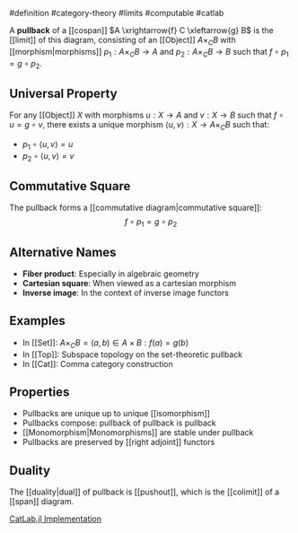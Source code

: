 #definition #category-theory #limits #computable #catlab

A **pullback** of a [[cospan]] $A \xrightarrow{f} C \xleftarrow{g} B$ is the [[limit]] of this diagram, consisting of an [[Object]] $A \times_C B$ with [[morphism|morphisms]] $p_1: A \times_C B \to A$ and $p_2: A \times_C B \to B$ such that $f \circ p_1 = g \circ p_2$.

## Universal Property

For any [[Object]] $X$ with morphisms $u: X \to A$ and $v: X \to B$ such that $f \circ u = g \circ v$, there exists a unique morphism $\langle u, v \rangle: X \to A \times_C B$ such that:

- $p_1 \circ \langle u, v \rangle = u$
- $p_2 \circ \langle u, v \rangle = v$

<!-- \begin{tikzcd} X \arrow[dr, "u"] \arrow[ddr, "v"', bend right] \arrow[dd, "\langle u, v \rangle", dashed] & & \\ & A \arrow[d, "f"] & \\ A \times_C B \arrow[r, "p_1"] \arrow[d, "p_2"'] & C & \\ B \arrow[ru, "g"'] & & \end{tikzcd} -->

## Commutative Square

The pullback forms a [[commutative diagram|commutative square]]: $$f \circ p_1 = g \circ p_2$$

## Alternative Names

- **Fiber product**: Especially in algebraic geometry
- **Cartesian square**: When viewed as a cartesian morphism
- **Inverse image**: In the context of inverse image functors

## Examples

- In [[Set]]: $A \times_C B = {(a, b) \in A \times B : f(a) = g(b)}$
- In [[Top]]: Subspace topology on the set-theoretic pullback
- In [[Cat]]: Comma category construction

## Properties

- Pullbacks are unique up to unique [[isomorphism]]
- Pullbacks compose: pullback of pullback is pullback
- [[Monomorphism|Monomorphisms]] are stable under pullback
- Pullbacks are preserved by [[right adjoint]] functors

## Duality

The [[duality|dual]] of pullback is [[pushout]], which is the [[colimit]] of a [[span]] diagram.

[CatLab.jl Implementation](https://github.com/AlgebraicJulia/Catlab.jl/blob/main/src/theories/)